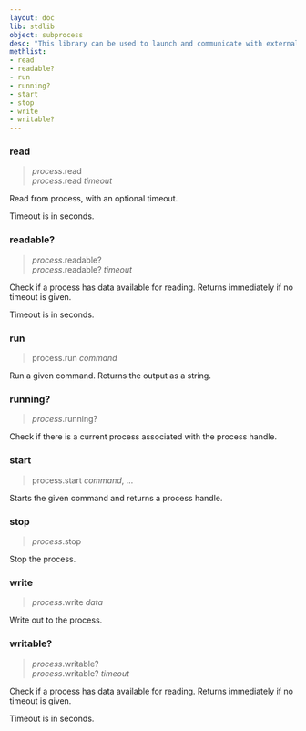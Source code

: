 ```yaml
---
layout: doc
lib: stdlib
object: subprocess
desc: "This library can be used to launch and communicate with external subprocesses."
methlist:
- read
- readable?
- run
- running?
- start
- stop
- write
- writable?
---
```


### read
>_process_.read  
>_process_.read _timeout_

Read from process, with an optional timeout.

Timeout is in seconds.

### readable?
>_process_.readable?  
>_process_.readable? _timeout_

Check if a process has data available for reading. Returns immediately if no timeout is given.

Timeout is in seconds.

### run
>process.run _command_

Run a given command. Returns the output as a string.

### running?
>_process_.running?

Check if there is a current process associated with the process handle.

### start
>process.start _command_, ...

Starts the given command and returns a process handle.

### stop
>_process_.stop

Stop the process.

### write
>_process_.write _data_

Write out to the process.

### writable?
>_process_.writable?  
>_process_.writable? _timeout_

Check if a process has data available for reading. Returns immediately if no timeout is given.

Timeout is in seconds.
